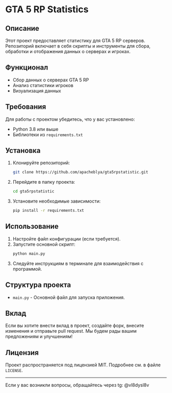 # GTA 5 RP Statistics

## Описание
Этот проект предоставляет статистику для GTA 5 RP серверов. Репозиторий включает в себя скрипты и инструменты для сбора, обработки и отображения данных о серверах и игроках.

## Функционал
- Сбор данных о серверах GTA 5 RP
- Анализ статистики игроков
- Визуализация данных

## Требования
Для работы с проектом убедитесь, что у вас установлено:
- Python 3.8 или выше
- Библиотеки из `requirements.txt`

## Установка
1. Клонируйте репозиторий:
   ```bash
   git clone https://github.com/apacheblya/gta5rpstatistic.git
   ```

2. Перейдите в папку проекта:
   ```bash
   cd gta5rpstatistic
   ```

3. Установите необходимые зависимости:
   ```bash
   pip install -r requirements.txt
   ```

## Использование
1. Настройте файл конфигурации (если требуется).
2. Запустите основной скрипт:
   ```bash
   python main.py
   ```
3. Следуйте инструкциям в терминале для взаимодействия с программой.

## Структура проекта
- `main.py` - Основной файл для запуска приложения.

## Вклад
Если вы хотите внести вклад в проект, создайте форк, внесите изменения и отправьте pull request. Мы будем рады вашим предложениям и улучшениям!

## Лицензия
Проект распространяется под лицензией MIT. Подробнее см. в файле `LICENSE`.

---

Если у вас возникли вопросы, обращайтесь через tg: @vl8dysl8v
